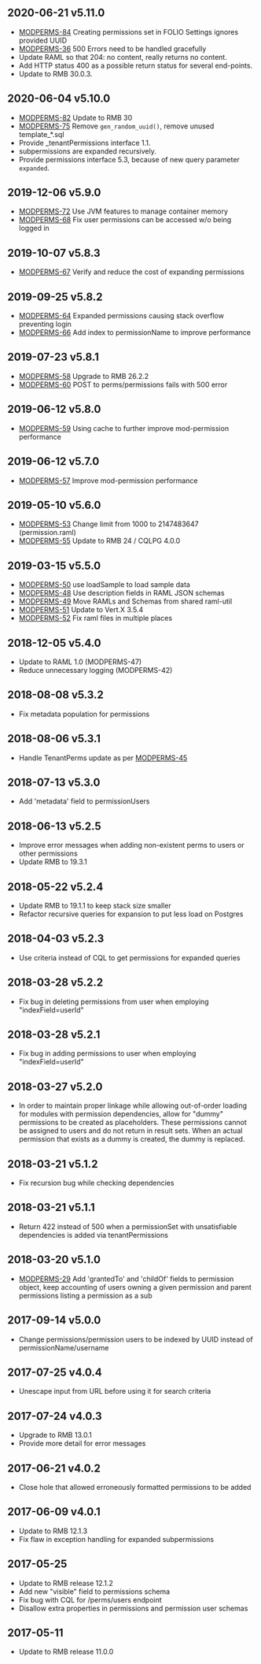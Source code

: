 ## 2020-06-21 v5.11.0

 * [MODPERMS-84](https://issues.folio.org/browse/MODPERMS-84) Creating permissions set in FOLIO Settings ignores provided UUID
 * [MODPERMS-36](https://issues.folio.org/browse/MODPERMS-36) 500 Errors need to be handled gracefully
 * Update RAML so that 204: no content, really returns no content.
 * Add HTTP status 400 as a possible return status for several end-points.
 * Update to RMB 30.0.3.

## 2020-06-04 v5.10.0

 * [MODPERMS-82](https://issues.folio.org/browse/MODPERMS-82) Update to RMB 30
 * [MODPERMS-75](https://issues.folio.org/browse/MODPERMS-75) Remove `gen_random_uuid()`, remove unused template_*.sql
 * Provide _tenantPermissions interface 1.1.
 * subpermissions are expanded recursively.
 * Provide permissions interface 5.3, because of new query parameter `expanded`.

## 2019-12-06 v5.9.0

 * [MODPERMS-72](https://issues.folio.org/browse/MODPERMS-72) Use JVM features to manage container memory
 * [MODPERMS-68](https://issues.folio.org/browse/MODPERMS-68) Fix user permissions can be accessed w/o being logged in

## 2019-10-07 v5.8.3

 * [MODPERMS-67](https://issues.folio.org/browse/MODPERMS-67) Verify and reduce the cost of expanding permissions

## 2019-09-25 v5.8.2

 * [MODPERMS-64](https://issues.folio.org/browse/MODPERMS-64) Expanded permissions causing stack overflow preventing login
 * [MODPERMS-66](https://issues.folio.org/browse/MODPERMS-66) Add index to permissionName to improve performance

## 2019-07-23 v5.8.1

 * [MODPERMS-58](https://issues.folio.org/browse/MODPERMS-58) Upgrade to RMB 26.2.2
 * [MODPERMS-60](https://issues.folio.org/browse/MODPERMS-60) POST to perms/permissions fails with 500 error

## 2019-06-12 v5.8.0
 * [MODPERMS-59](https://issues.folio.org/browse/MODPERMS-59) Using cache to further improve mod-permission performance

## 2019-06-12 v5.7.0
 * [MODPERMS-57](https://issues.folio.org/browse/MODPERMS-57) Improve mod-permission performance

## 2019-05-10 v5.6.0
 * [MODPERMS-53](https://issues.folio.org/browse/MODPERMS-53) Change limit from 1000 to 2147483647 (permission.raml)
 * [MODPERMS-55](https://issues.folio.org/browse/MODPERMS-55) Update to RMB 24 / CQLPG 4.0.0

## 2019-03-15 v5.5.0
 * [MODPERMS-50](https://issues.folio.org/browse/MODPERMS-50) use loadSample to load sample data
 * [MODPERMS-48](https://issues.folio.org/browse/MODPERMS-48) Use description fields in RAML JSON schemas
 * [MODPERMS-49](https://issues.folio.org/browse/MODPERMS-49) Move RAMLs and Schemas from shared raml-util
 * [MODPERMS-51](https://issues.folio.org/browse/MODPERMS-51) Update to Vert.X 3.5.4
 * [MODPERMS-52](https://issues.folio.org/browse/MODPERMS-52) Fix raml files in multiple places

## 2018-12-05 v5.4.0
 * Update to RAML 1.0 (MODPERMS-47)
 * Reduce unnecessary logging (MODPERMS-42)

## 2018-08-08 v5.3.2
 * Fix metadata population for permissions

## 2018-08-06 v5.3.1
 * Handle TenantPerms update as per [MODPERMS-45](https://issues.folio.org/browse/MODPERMS-45)

## 2018-07-13 v5.3.0
 * Add 'metadata' field to permissionUsers

## 2018-06-13 v5.2.5
 * Improve error messages when adding non-existent perms to users or other permissions
 * Update RMB to 19.3.1

## 2018-05-22 v5.2.4
 * Update RMB to 19.1.1 to keep stack size smaller
 * Refactor recursive queries for expansion to put less load on Postgres

## 2018-04-03 v5.2.3
 * Use criteria instead of CQL to get permissions for expanded queries

## 2018-03-28 v5.2.2
 * Fix bug in deleting permissions from user when employing "indexField=userId"

## 2018-03-28 v5.2.1
 * Fix bug in adding permissions to user when employing "indexField=userId"

## 2018-03-27 v5.2.0
 * In order to maintain proper linkage while allowing out-of-order loading for modules with permission dependencies, allow for "dummy" permissions to be created as placeholders. These permissions cannot be assigned to users and do not return in result sets. When an actual permission that exists as a dummy is created, the dummy is replaced.

## 2018-03-21 v5.1.2
 * Fix recursion bug while checking dependencies

## 2018-03-21 v5.1.1
 * Return 422 instead of 500 when a permissionSet with unsatisfiable dependencies is added via tenantPermissions

## 2018-03-20 v5.1.0
 * [MODPERMS-29](https://issues.folio.org/browse/MODPERMS-29) Add 'grantedTo' and 'childOf' fields to permission object, keep accounting of users owning a given permission and parent permissions listing a permission as a sub

## 2017-09-14 v5.0.0
 * Change permissions/permission users to be indexed by UUID instead of permissionName/username

## 2017-07-25 v4.0.4
 * Unescape input from URL before using it for search criteria

## 2017-07-24 v4.0.3
 * Upgrade to RMB 13.0.1
 * Provide more detail for error messages

## 2017-06-21 v4.0.2
 * Close hole that allowed erroneously formatted permissions to be added

## 2017-06-09 v4.0.1
 * Update to RMB 12.1.3
 * Fix flaw in exception handling for expanded subpermissions

## 2017-05-25
 * Update to RMB release 12.1.2
 * Add new "visible" field to permissions schema
 * Fix bug with CQL for /perms/users endpoint
 * Disallow extra properties in permissions and permission user schemas

## 2017-05-11
 * Update to RMB release 11.0.0

